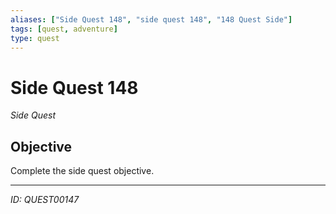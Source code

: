 ```yaml
---
aliases: ["Side Quest 148", "side quest 148", "148 Quest Side"]
tags: [quest, adventure]
type: quest
---
```


# Side Quest 148

*Side Quest*

## Objective
Complete the side quest objective.

---
*ID: QUEST00147*